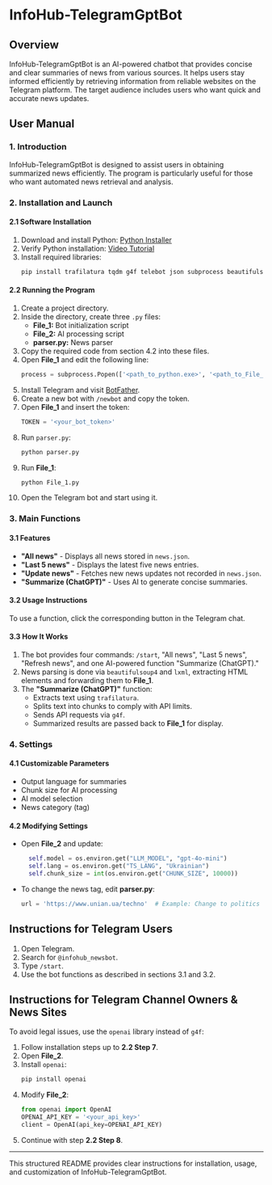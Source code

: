 # InfoHub-TelegramGptBot

## Overview
InfoHub-TelegramGptBot is an AI-powered chatbot that provides concise and clear summaries of news from various sources. It helps users stay informed efficiently by retrieving information from reliable websites on the Telegram platform. The target audience includes users who want quick and accurate news updates.

## User Manual

### 1. Introduction
InfoHub-TelegramGptBot is designed to assist users in obtaining summarized news efficiently. The program is particularly useful for those who want automated news retrieval and analysis.

### 2. Installation and Launch

#### 2.1 Software Installation
1. Download and install Python: [Python Installer](https://www.python.org/downloads/)
2. Verify Python installation: [Video Tutorial](https://www.youtube.com/watch?v=fJKdIf11GcI)
3. Install required libraries:
   ```sh
   pip install trafilatura tqdm g4f telebot json subprocess beautifulsoup4 lxml
   ```

#### 2.2 Running the Program
1. Create a project directory.
2. Inside the directory, create three `.py` files:
   - **File_1:** Bot initialization script
   - **File_2:** AI processing script
   - **parser.py:** News parser
3. Copy the required code from section 4.2 into these files.
4. Open **File_1** and edit the following line:
   ```python
   process = subprocess.Popen(['<path_to_python.exe>', '<path_to_File_2>', last_line], stdout=subprocess.PIPE, stderr=subprocess.PIPE)
   ```
5. Install Telegram and visit [BotFather](https://t.me/BotFather).
6. Create a new bot with `/newbot` and copy the token.
7. Open **File_1** and insert the token:
   ```python
   TOKEN = '<your_bot_token>'
   ```
8. Run `parser.py`:
   ```sh
   python parser.py
   ```
9. Run **File_1**:
   ```sh
   python File_1.py
   ```
10. Open the Telegram bot and start using it.

### 3. Main Functions

#### 3.1 Features
- **"All news"** - Displays all news stored in `news.json`.
- **"Last 5 news"** - Displays the latest five news entries.
- **"Update news"** - Fetches new news updates not recorded in `news.json`.
- **"Summarize (ChatGPT)"** - Uses AI to generate concise summaries.

#### 3.2 Usage Instructions
To use a function, click the corresponding button in the Telegram chat.

#### 3.3 How It Works
1. The bot provides four commands: `/start`, "All news", "Last 5 news", "Refresh news", and one AI-powered function "Summarize (ChatGPT)."
2. News parsing is done via `beautifulsoup4` and `lxml`, extracting HTML elements and forwarding them to **File_1**.
3. The **"Summarize (ChatGPT)"** function:
   - Extracts text using `trafilatura`.
   - Splits text into chunks to comply with API limits.
   - Sends API requests via `g4f`.
   - Summarized results are passed back to **File_1** for display.

### 4. Settings

#### 4.1 Customizable Parameters
- Output language for summaries
- Chunk size for AI processing
- AI model selection
- News category (tag)

#### 4.2 Modifying Settings
- Open **File_2** and update:
  ```python
    self.model = os.environ.get("LLM_MODEL", "gpt-4o-mini")
    self.lang = os.environ.get("TS_LANG", "Ukrainian")
    self.chunk_size = int(os.environ.get("CHUNK_SIZE", 10000))
  ```
- To change the news tag, edit **parser.py**:
  ```python
  url = 'https://www.unian.ua/techno'  # Example: Change to politics
  ```

## Instructions for Telegram Users
1. Open Telegram.
2. Search for `@infohub_newsbot`.
3. Type `/start`.
4. Use the bot functions as described in sections 3.1 and 3.2.

## Instructions for Telegram Channel Owners & News Sites
To avoid legal issues, use the `openai` library instead of `g4f`:
1. Follow installation steps up to **2.2 Step 7**.
2. Open **File_2**.
3. Install `openai`:
   ```sh
   pip install openai
   ```
4. Modify **File_2**:
   ```python
   from openai import OpenAI
   OPENAI_API_KEY = '<your_api_key>'
   client = OpenAI(api_key=OPENAI_API_KEY)
   ```
5. Continue with step **2.2 Step 8**.

---
This structured README provides clear instructions for installation, usage, and customization of InfoHub-TelegramGptBot.

